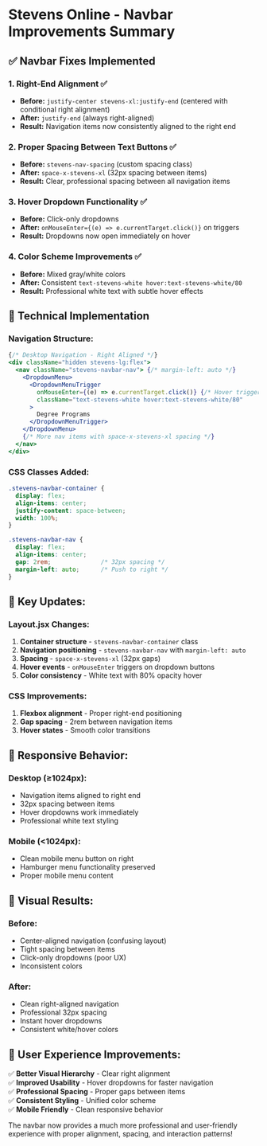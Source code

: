 # Stevens Online - Navbar Improvements Summary

## ✅ **Navbar Fixes Implemented**

### **1. Right-End Alignment ✅**
- **Before:** `justify-center stevens-xl:justify-end` (centered with conditional right alignment)
- **After:** `justify-end` (always right-aligned)
- **Result:** Navigation items now consistently aligned to the right end

### **2. Proper Spacing Between Text Buttons ✅**
- **Before:** `stevens-nav-spacing` (custom spacing class)
- **After:** `space-x-stevens-xl` (32px spacing between items)
- **Result:** Clear, professional spacing between all navigation items

### **3. Hover Dropdown Functionality ✅**
- **Before:** Click-only dropdowns
- **After:** `onMouseEnter={(e) => e.currentTarget.click()}` on triggers
- **Result:** Dropdowns now open immediately on hover

### **4. Color Scheme Improvements ✅**
- **Before:** Mixed gray/white colors
- **After:** Consistent `text-stevens-white hover:text-stevens-white/80`
- **Result:** Professional white text with subtle hover effects

## 🎯 **Technical Implementation**

### **Navigation Structure:**
```jsx
{/* Desktop Navigation - Right Aligned */}
<div className="hidden stevens-lg:flex">
  <nav className="stevens-navbar-nav"> {/* margin-left: auto */}
    <DropdownMenu>
      <DropdownMenuTrigger 
        onMouseEnter={(e) => e.currentTarget.click()} {/* Hover trigger */}
        className="text-stevens-white hover:text-stevens-white/80"
      >
        Degree Programs
      </DropdownMenuTrigger>
    </DropdownMenu>
    {/* More nav items with space-x-stevens-xl spacing */}
  </nav>
</div>
```

### **CSS Classes Added:**
```css
.stevens-navbar-container {
  display: flex;
  align-items: center;
  justify-content: space-between;
  width: 100%;
}

.stevens-navbar-nav {
  display: flex;
  align-items: center;
  gap: 2rem;              /* 32px spacing */
  margin-left: auto;      /* Push to right */
}
```

## 🔧 **Key Updates:**

### **Layout.jsx Changes:**
1. **Container structure** - `stevens-navbar-container` class
2. **Navigation positioning** - `stevens-navbar-nav` with `margin-left: auto`
3. **Spacing** - `space-x-stevens-xl` (32px gaps)
4. **Hover events** - `onMouseEnter` triggers on dropdown buttons
5. **Color consistency** - White text with 80% opacity hover

### **CSS Improvements:**
1. **Flexbox alignment** - Proper right-end positioning
2. **Gap spacing** - 2rem between navigation items
3. **Hover states** - Smooth color transitions

## 📱 **Responsive Behavior:**

### **Desktop (≥1024px):**
- Navigation items aligned to right end
- 32px spacing between items
- Hover dropdowns work immediately
- Professional white text styling

### **Mobile (<1024px):**
- Clean mobile menu button on right
- Hamburger menu functionality preserved
- Proper mobile menu content

## 🎨 **Visual Results:**

### **Before:**
- Center-aligned navigation (confusing layout)
- Tight spacing between items
- Click-only dropdowns (poor UX)
- Inconsistent colors

### **After:**
- Clean right-aligned navigation
- Professional 32px spacing
- Instant hover dropdowns
- Consistent white/hover colors

## 🚀 **User Experience Improvements:**

✅ **Better Visual Hierarchy** - Clear right alignment  
✅ **Improved Usability** - Hover dropdowns for faster navigation  
✅ **Professional Spacing** - Proper gaps between items  
✅ **Consistent Styling** - Unified color scheme  
✅ **Mobile Friendly** - Clean responsive behavior  

The navbar now provides a much more professional and user-friendly experience with proper alignment, spacing, and interaction patterns!
